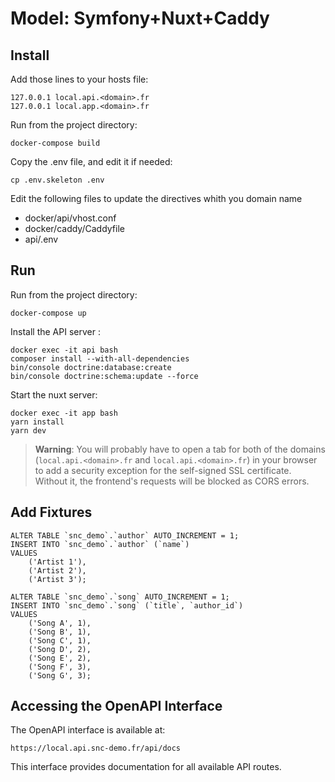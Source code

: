 # Model: Symfony+Nuxt+Caddy

## Install

Add those lines to your hosts file:

    127.0.0.1 local.api.<domain>.fr
    127.0.0.1 local.app.<domain>.fr

Run from the project directory:

    docker-compose build

Copy the .env file, and edit it if needed:

    cp .env.skeleton .env

Edit the following files to update the directives whith you domain name

* docker/api/vhost.conf
* docker/caddy/Caddyfile
* api/.env

## Run

Run from the project directory:

    docker-compose up

Install the API server : 

    docker exec -it api bash
    composer install --with-all-dependencies
    bin/console doctrine:database:create
    bin/console doctrine:schema:update --force

Start the nuxt server:

    docker exec -it app bash
    yarn install
    yarn dev

> **Warning**: You will probably have to open a tab for both of the domains (`local.api.<domain>.fr` and 
>          `local.api.<domain>.fr`) in your browser to add a security exception for the self-signed SSL certificate.
> Without it, the frontend's requests will be blocked as CORS errors.


## Add Fixtures

	ALTER TABLE `snc_demo`.`author` AUTO_INCREMENT = 1;
    INSERT INTO `snc_demo`.`author` (`name`)
    VALUES 
        ('Artist 1'),
        ('Artist 2'),
        ('Artist 3');

    ALTER TABLE `snc_demo`.`song` AUTO_INCREMENT = 1;
    INSERT INTO `snc_demo`.`song` (`title`, `author_id`)
    VALUES
        ('Song A', 1),
        ('Song B', 1),
        ('Song C', 1),
        ('Song D', 2),
        ('Song E', 2),
        ('Song F', 3),
        ('Song G', 3);


## Accessing the OpenAPI Interface

The OpenAPI interface is available at:

```
https://local.api.snc-demo.fr/api/docs
```

This interface provides documentation for all available API routes.
